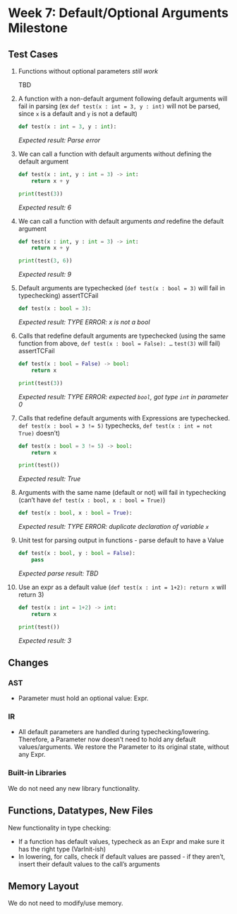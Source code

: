 # Week 7: Default/Optional Arguments Milestone

## Test Cases

1. Functions without optional parameters _still work_

   TBD

2. A function with a non-default argument following default arguments will fail in parsing (ex `def test(x : int = 3, y : int)` will not be parsed, since `x` is a default and `y` is not a default)

   ```python
   def test(x : int = 3, y : int):
   ```

   _Expected result: Parse error_

3. We can call a function with default arguments without defining the default argument

   ```python
   def test(x : int, y : int = 3) -> int:
       return x + y

   print(test(3))
   ```

   _Expected result: 6_

4. We can call a function with default arguments _and_ redefine the default argument

   ```python
   def test(x : int, y : int = 3) -> int:
       return x + y

   print(test(3, 6))
   ```

   _Expected result: 9_

5. Default arguments are typechecked (`def test(x : bool = 3)` will fail in typechecking) assertTCFail

   ```python
   def test(x : bool = 3):
   ```

   _Expected result: TYPE ERROR: x is not a bool_

6. Calls that redefine default arguments are typechecked (using the same function from above, `def test(x : bool = False): …` `test(3)` will fail) assertTCFail

   ```python
   def test(x : bool = False) -> bool:
       return x

   print(test(3))
   ```

   _Expected result: TYPE ERROR: expected `bool`, got type `int` in parameter 0_

7. Calls that redefine default arguments with Expressions are typechecked. `def test(x : bool = 3 != 5)` typechecks, `def test(x : int = not True)` doesn’t)

   ```python
   def test(x : bool = 3 != 5) -> bool:
       return x

   print(test())
   ```

   _Expected result: True_

8. Arguments with the same name (default or not) will fail in typechecking (can’t have `def test(x : bool, x : bool = True)`)

   ```python
   def test(x : bool, x : bool = True):
   ```

   _Expected result: TYPE ERROR: duplicate declaration of variable `x`_

9. Unit test for parsing output in functions - parse default to have a Value

   ```python
   def test(x : bool, y : bool = False):
       pass
   ```

   _Expected parse result: TBD_

10. Use an expr as a default value (`def test(x : int = 1+2): return x` will return 3)

    ```python
    def test(x : int = 1+2) -> int:
        return x

    print(test())
    ```

    _Expected result: 3_

## Changes

### AST

- Parameter must hold an optional value: Expr.

### IR

- All default parameters are handled during typechecking/lowering. Therefore, a Parameter now doesn’t need to hold any default values/arguments. We restore the Parameter to its original state, without any Expr.

### Built-in Libraries

We do not need any new library functionality.

## Functions, Datatypes, New Files

New functionality in type checking:

- If a function has default values, typecheck as an Expr and make sure it has the right type (VarInit-ish)
- In lowering, for calls, check if default values are passed - if they aren’t, insert their default values to the call’s arguments

## Memory Layout

We do not need to modify/use memory.
